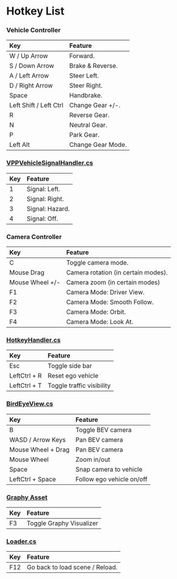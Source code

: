 # Hotkey List

### Vehicle Controller

| Key                    | Feature           |
|:-----------------------|:------------------|
| W / Up Arrow           | Forward.          |
| S / Down Arrow         | Brake & Reverse.  |
| A / Left Arrow         | Steer Left.       |
| D / Right Arrow        | Steer Right.      |
| Space                  | Handbrake.        |
| Left Shift / Left Ctrl | Change Gear +/-.  |
| R                      | Reverse Gear.     |
| N                      | Neutral Gear.     |
| P                      | Park Gear.        |
| Left Alt               | Change Gear Mode. |


### [VPPVehicleSignalHandler.cs](https://github.com/autowarefoundation/AWSIM-Labs/blob/main/Assets/AWSIM/Scripts/Vehicles/VPP%20Integration/VPPVehicleSignalHandler.cs)

| Key | Feature         |
|:----|:----------------|
| 1   | Signal: Left.   |
| 2   | Signal: Right.  |
| 3   | Signal: Hazard. |
| 4   | Signal: Off.    |

### Camera Controller

| Key             | Feature                             |
|:----------------|:------------------------------------|
| C               | Toggle camera mode.                 |
| Mouse Drag      | Camera rotation (in certain modes). |
| Mouse Wheel +/- | Camera zoom (in certain modes)      |
| F1              | Camera Mode: Driver View.           |
| F2              | Camera Mode: Smooth Follow.         |
| F3              | Camera Mode: Orbit.                 |
| F4              | Camera Mode: Look At.               |

### [HotkeyHandler.cs](https://github.com/autowarefoundation/AWSIM-Labs/blob/main/Assets/AWSIM/Scripts/UI/HotkeyHandler.cs)

| Key          | Feature                   |
|:-------------|:--------------------------|
| Esc          | Toggle side bar           |
| LeftCtrl + R | Reset ego vehicle         |
| LeftCtrl + T | Toggle traffic visibility |

### [BirdEyeView.cs](https://github.com/autowarefoundation/AWSIM-Labs/blob/main/Assets/AWSIM/Scripts/UI/BirdEyeView.cs)

| Key                | Feature                   |
|:-------------------|:--------------------------|
| B                  | Toggle BEV camera         |
| WASD / Arrow Keys  | Pan BEV camera            |
| Mouse Wheel + Drag | Pan BEV camera            |
| Mouse Wheel        | Zoom in/out               |
| Space              | Snap camera to vehicle    |
| LeftCtrl + Space   | Follow ego vehicle on/off |

### [Graphy Asset](https://github.com/Tayx94/graphy)

| Key | Feature                  |
|:----|:-------------------------|
| F3  | Toggle Graphy Visualizer |

### [Loader.cs](https://github.com/autowarefoundation/AWSIM-Labs/blob/main/Assets/AWSIM/Scripts/Loader/Loader.cs)

| Key | Feature                         |
|:----|:--------------------------------|
| F12 | Go back to load scene / Reload. |
